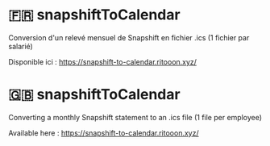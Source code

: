 # 🇫🇷 snapshiftToCalendar
Conversion d'un relevé mensuel de Snapshift en fichier .ics (1 fichier par salarié)

Disponible ici : https://snapshift-to-calendar.ritooon.xyz/


# 🇬🇧 snapshiftToCalendar
Converting a monthly Snapshift statement to an .ics file (1 file per employee)

Available here : https://snapshift-to-calendar.ritooon.xyz/
